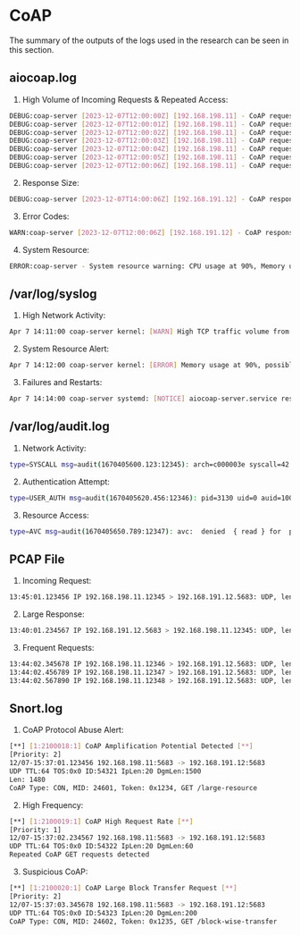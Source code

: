 # CoAP
The summary of the outputs of the logs used in the research can be seen in this section.

## aiocoap.log
1. High Volume of Incoming Requests & Repeated Access:
```bash
DEBUG:coap-server [2023-12-07T12:00:00Z] [192.168.198.11] - CoAP request: [GET] /api/test01 (Token: 0x01ab, MsgID: 4210)
DEBUG:coap-server [2023-12-07T12:00:01Z] [192.168.198.11] - CoAP request: [GET] /api/test01 (Token: 0x01ac, MsgID: 4211)
DEBUG:coap-server [2023-12-07T12:00:02Z] [192.168.198.11] - CoAP request: [GET] /api/test01 (Token: 0x01ad, MsgID: 4212)
DEBUG:coap-server [2023-12-07T12:00:03Z] [192.168.198.11] - CoAP request: [GET] /api/test01 (Token: 0x01ae, MsgID: 4213)
DEBUG:coap-server [2023-12-07T12:00:04Z] [192.168.198.11] - CoAP request: [GET] /api/test01 (Token: 0x01af, MsgID: 4214)
DEBUG:coap-server [2023-12-07T12:00:05Z] [192.168.198.11] - CoAP request: [GET] /api/test01 (Token: 0x01b0, MsgID: 4215)
DEBUG:coap-server [2023-12-07T12:00:06Z] [192.168.198.11] - CoAP request: [GET] /api/test01 (Token: 0x01b1, MsgID: 4216)
```
2. Response Size:
```bash
DEBUG:coap-server [2023-12-07T14:00:06Z] [192.168.191.12] - CoAP response: 2.05 Content (Token: 0x12345, Payload Size: 1024 bytes) Block1: (szx=6/1024, m=1)
```
3. Error Codes:
```bash
WARN:coap-server [2023-12-07T12:00:06Z] [192.168.191.12] - CoAP response: 5.03 Service Unavailable (Token: 0x12345)
```
4. System Resource:
```bash
ERROR:coap-server - System resource warning: CPU usage at 90%, Memory usage at 80%
```
## /var/log/syslog
1. High Network Activity:
```bash
Apr 7 14:11:00 coap-server kernel: [WARN] High TCP traffic volume from 192.168.198.11 to 192.168.191.12 on port 5683
```
2. System Resource Alert:
```bash
Apr 7 14:12:00 coap-server kernel: [ERROR] Memory usage at 90%, possible memory leak detected in process aiocoap-server (pid 12345)
```
3. Failures and Restarts:
```bash
Apr 7 14:14:00 coap-server systemd: [NOTICE] aiocoap-server.service restarted due to unexpected shutdown
```
## /var/log/audit.log
1. Network Activity:
```bash
type=SYSCALL msg=audit(1670405600.123:12345): arch=c000003e syscall=42 success=yes exit=0 a0=3 a1=7fffd395a620 a2=10 a3=7fffd395a3f0 items=0 ppid=3126 pid=3130 auid=1000 uid=1000 gid=1000 euid=1000 suid=1000 fsuid=1000 egid=1000 sgid=1000 fsgid=1000 tty=(none) ses=1 comm="aiocoap-server" exe="/usr/bin/python3.8" subj=system_u:system_r:unconfined_service_t:s0 key=(null)
```
2. Authentication Attempt:
```bash
type=USER_AUTH msg=audit(1670405620.456:12346): pid=3130 uid=0 auid=1000 ses=1 subj=system_u:system_r:unconfined_service_t:s0 msg='op=PAM:authentication acct="root" exe="/usr/bin/su" hostname=? addr=192.168.198.11 terminal=pts/0 res=failed'
```
3. Resource Access:
```bash
type=AVC msg=audit(1670405650.789:12347): avc:  denied  { read } for  pid=3131 comm="aiocoap-server" name="sensitive-config.conf" dev="sda1" ino=1234567 scontext=system_u:system_r:unconfined_service_t:s0 tcontext=system_u:object_r:admin_home_t:s0 tclass=file permissive=0
```
## PCAP File
1. Incoming Request:
```bash
13:45:01.123456 IP 192.168.198.11.12345 > 192.168.191.12.5683: UDP, length 15
```
2. Large Response:
```bash
13:40:01.234567 IP 192.168.191.12.5683 > 192.168.198.11.12345: UDP, length 1400
```
3. Frequent Requests:
```bash
13:44:02.345678 IP 192.168.198.11.12346 > 192.168.191.12.5683: UDP, length 15
13:44:02.456789 IP 192.168.198.11.12347 > 192.168.191.12.5683: UDP, length 15
13:44:02.567890 IP 192.168.198.11.12348 > 192.168.191.12.5683: UDP, length 15
```
## Snort.log
1. CoAP Protocol Abuse Alert:
```bash
[**] [1:2100018:1] CoAP Amplification Potential Detected [**]
[Priority: 2] 
12/07-15:37:01.123456 192.168.198.11:5683 -> 192.168.191.12:5683
UDP TTL:64 TOS:0x0 ID:54321 IpLen:20 DgmLen:1500
Len: 1480
CoAP Type: CON, MID: 24601, Token: 0x1234, GET /large-resource
```
2. High Frequency:
```bash
[**] [1:2100019:1] CoAP High Request Rate [**]
[Priority: 1] 
12/07-15:37:02.234567 192.168.198.11:5683 -> 192.168.191.12:5683
UDP TTL:64 TOS:0x0 ID:54322 IpLen:20 DgmLen:60
Repeated CoAP GET requests detected
```
3. Suspicious CoAP:
```bash
[**] [1:2100020:1] CoAP Large Block Transfer Request [**]
[Priority: 2] 
12/07-15:37:03.345678 192.168.198.11:5683 -> 192.168.191.12:5683
UDP TTL:64 TOS:0x0 ID:54323 IpLen:20 DgmLen:200
CoAP Type: CON, MID: 24602, Token: 0x1235, GET /block-wise-transfer
```